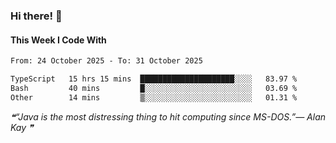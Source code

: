 ### Hi there! 👋

#### This Week I Code With
<!--START_SECTION:waka-->

```txt
From: 24 October 2025 - To: 31 October 2025

TypeScript   15 hrs 15 mins  █████████████████████░░░░   83.97 %
Bash         40 mins         █░░░░░░░░░░░░░░░░░░░░░░░░   03.69 %
Other        14 mins         ▒░░░░░░░░░░░░░░░░░░░░░░░░   01.31 %
```

<!--END_SECTION:waka-->

<!--STARTS_HERE_QUOTE_README-->
<i>❝“Java is the most distressing thing to hit computing since MS-DOS.”— Alan Kay  ❞</i>
<!--ENDS_HERE_QUOTE_README-->

